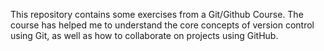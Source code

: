 This repository contains some exercises from a Git/Github Course.
The course has helped me to understand the core concepts of version control using Git, as well as how to collaborate on projects using GitHub.